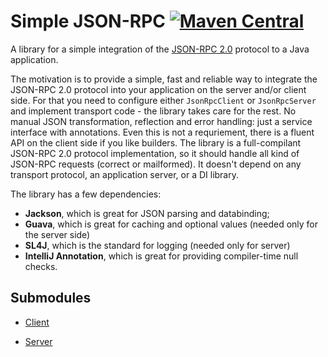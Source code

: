 Simple JSON-RPC 
[![Maven Central](https://maven-badges.herokuapp.com/maven-central/com.github.arteam/simple-json-rpc-client/badge.svg)](https://maven-badges.herokuapp.com/maven-central/com.github.arteam/simple-json-rpc-client/)
===================

A library for a simple integration of the [JSON-RPC 2.0](http://www.jsonrpc.org/specification) protocol to a Java application.

The motivation is to provide a simple, fast and reliable way to integrate the JSON-RPC 2.0 protocol into your application on the server and/or client side. For that you need to configure either `JsonRpcClient` or `JsonRpcServer` and implement transport code - the library takes care for the rest. No manual JSON transformation, reflection and error handling: just a service interface with annotations. Even this is not a requriement, there is a fluent API on the client side if you like builders. The library is a full-compilant JSON-RPC 2.0 protocol implementation, so it should handle all kind of JSON-RPC requests (correct or mailformed). It doesn't depend on any transport protocol, an application server, or a DI library. 

The library has a few dependencies: 

* **Jackson**, which is great for JSON parsing and databinding;
* **Guava**, which is great for caching and optional values (needed only for the server side)
* **SL4J**, which is the standard for logging (needed only for server)
* **IntelliJ Annotation**, which is great for providing compiler-time null checks.

Submodules
-----------

* [Client](https://github.com/arteam/simple-json-rpc/tree/master/client)

* [Server](https://github.com/arteam/simple-json-rpc/tree/master/server)
